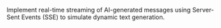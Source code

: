 Implement real-time streaming of AI-generated messages using Server-Sent Events (SSE) to simulate dynamic text generation.
